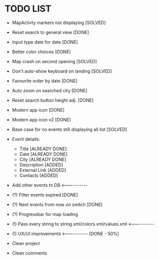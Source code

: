 # TODO LIST

- MapActivty markers not displaying [SOLVED]
- Reset search to general view [DONE]
- Input type date for date [DONE]
- Better color choices [DONE]
- Map crash on second opening [SOLVED]
- Don't auto-show keyboard on landing [SOLVED]
- Favourite order by date [DONE]
- Auto zoom on searched city [DONE]
- Reset search button height adj. [DONE]
- Modern app icon [DONE]
- Modern app icon v2 [DONE]
- Base case for no events still displaying all list [SOLVED]

- Event details:
  - Title [ALREADY DONE]
  - Date [ALREADY DONE]
  - City [ALREADY DONE]
  - Description [ADDED]
  - External Link [ADDED]
  - Contacts [ADDED]
  
- Add other events to DB <----------

- (?) Filter events expired [DONE]
- (?) Next events from now on switch [DONE]
- (?) Progressbar for map loading

- (!) Pass every string to string.xml/colors.xml/values.xml <----------
- (!) UX/UI improvements <---------- [DONE - 50%]

- Clean project
- Clean comments